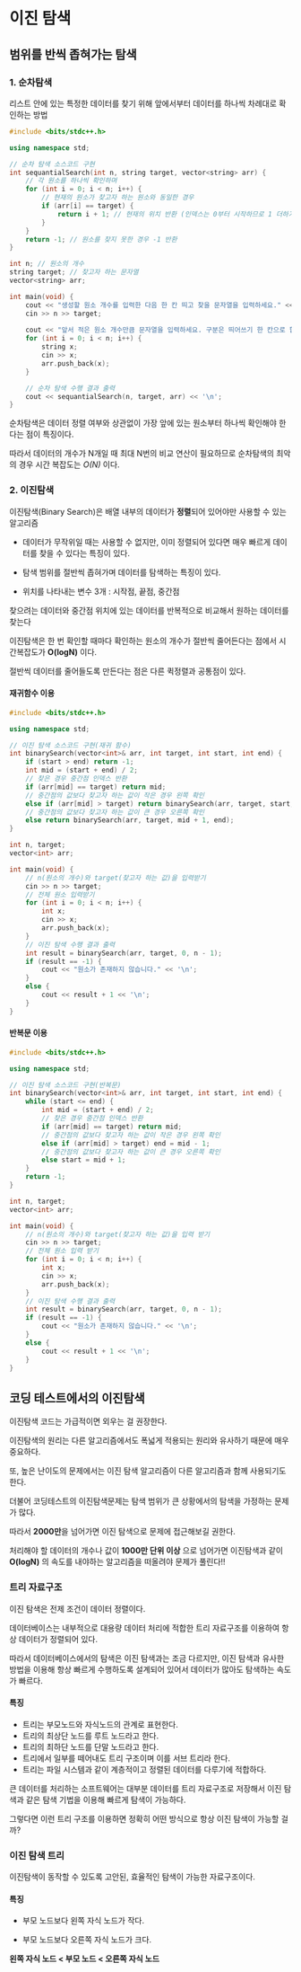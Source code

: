 # 이진 탐색



## 범위를 반씩 좁혀가는 탐색



### 1. 순차탐색



리스트 안에 있는 특정한 데이터를 찾기 위해 앞에서부터 데이터를 하나씩 차례대로 확인하는 방법



```c++
#include <bits/stdc++.h>

using namespace std;

// 순차 탐색 소스코드 구현
int sequantialSearch(int n, string target, vector<string> arr) {
    // 각 원소를 하나씩 확인하며
    for (int i = 0; i < n; i++) {
        // 현재의 원소가 찾고자 하는 원소와 동일한 경우
        if (arr[i] == target) {
            return i + 1; // 현재의 위치 반환 (인덱스는 0부터 시작하므로 1 더하기)
        }
    }
    return -1; // 원소를 찾지 못한 경우 -1 반환
}

int n; // 원소의 개수
string target; // 찾고자 하는 문자열
vector<string> arr;

int main(void) {
    cout << "생성할 원소 개수를 입력한 다음 한 칸 띄고 찾을 문자열을 입력하세요." << '\n';
    cin >> n >> target;
    
    cout << "앞서 적은 원소 개수만큼 문자열을 입력하세요. 구분은 띄어쓰기 한 칸으로 합니다." << '\n';
    for (int i = 0; i < n; i++) {
        string x;
        cin >> x;
        arr.push_back(x);
    }

    // 순차 탐색 수행 결과 출력
    cout << sequantialSearch(n, target, arr) << '\n';
}

```



순차탐색은 데이터 정렬 여부와 상관없이 가장 앞에 있는 원소부터 하나씩 확인해야 한다는 점이 특징이다.

따라서 데이터의 개수가 N개일 때 최대 N번의 비교 연산이 필요하므로 순차탐색의 최악의 경우 시간 복잡도는 *O(N)* 이다.







### 2. 이진탐색



이진탐색(Binary Search)은 배열 내부의 데이터가 **정렬**되어 있어야만 사용할 수 있는 알고리즘



- 데이터가 무작위일 때는 사용할 수 없지만, 이미 정렬되어 있다면 매우 빠르게 데이터를 찾을 수 있다는 특징이 있다.

- 탐색 범위를 절반씩 좁혀가며 데이터를 탐색하는 특징이 있다.
- 위치를 나타내는 변수 3개 : 시작점, 끝점, 중간점



찾으려는 데이터와 중간점 위치에 있는 데이터를 반복적으로 비교해서 원하는 데이터를 찾는다


이진탐색은 한 번 확인할 때마다 확인하는 원소의 개수가 절반씩 줄어든다는 점에서 시간복잡도가 **O(logN)** 이다.


절반씩 데이터를 줄어들도록 만든다는 점은 다른 퀵정렬과 공통점이 있다.



#### 재귀함수 이용

```c++
#include <bits/stdc++.h>

using namespace std;

// 이진 탐색 소스코드 구현(재귀 함수)
int binarySearch(vector<int>& arr, int target, int start, int end) {
    if (start > end) return -1;
    int mid = (start + end) / 2;
    // 찾은 경우 중간점 인덱스 반환
    if (arr[mid] == target) return mid;
    // 중간점의 값보다 찾고자 하는 값이 작은 경우 왼쪽 확인
    else if (arr[mid] > target) return binarySearch(arr, target, start, mid - 1);
    // 중간점의 값보다 찾고자 하는 값이 큰 경우 오른쪽 확인
    else return binarySearch(arr, target, mid + 1, end);
}

int n, target;
vector<int> arr;

int main(void) {
    // n(원소의 개수)와 target(찾고자 하는 값)을 입력받기 
    cin >> n >> target;
    // 전체 원소 입력받기 
    for (int i = 0; i < n; i++) {
        int x;
        cin >> x;
        arr.push_back(x);
    }
    // 이진 탐색 수행 결과 출력 
    int result = binarySearch(arr, target, 0, n - 1);
    if (result == -1) {
        cout << "원소가 존재하지 않습니다." << '\n';
    }
    else {
        cout << result + 1 << '\n';
    }
}
```







#### 반복문 이용

```c++
#include <bits/stdc++.h>

using namespace std;

// 이진 탐색 소스코드 구현(반복문)
int binarySearch(vector<int>& arr, int target, int start, int end) {
    while (start <= end) {
        int mid = (start + end) / 2;
        // 찾은 경우 중간점 인덱스 반환
        if (arr[mid] == target) return mid;
        // 중간점의 값보다 찾고자 하는 값이 작은 경우 왼쪽 확인
        else if (arr[mid] > target) end = mid - 1;
        // 중간점의 값보다 찾고자 하는 값이 큰 경우 오른쪽 확인
        else start = mid + 1; 
    }
    return -1;
}

int n, target;
vector<int> arr;

int main(void) {
    // n(원소의 개수)와 target(찾고자 하는 값)을 입력 받기 
    cin >> n >> target;
    // 전체 원소 입력 받기 
    for (int i = 0; i < n; i++) {
        int x;
        cin >> x;
        arr.push_back(x);
    }
    // 이진 탐색 수행 결과 출력 
    int result = binarySearch(arr, target, 0, n - 1);
    if (result == -1) {
        cout << "원소가 존재하지 않습니다." << '\n';
    }
    else {
        cout << result + 1 << '\n';
    }
}
```






## 코딩 테스트에서의 이진탐색



이진탐색 코드는 가급적이면 외우는 걸 권장한다.



이진탐색의 원리는 다른 알고리즘에서도 폭넓게 적용되는 원리와 유사하기 때문에 매우 중요하다.

또, 높은 난이도의 문제에서는 이진 탐색 알고리즘이 다른 알고리즘과 함께 사용되기도 한다.



더불어 코딩테스트의 이진탐색문제는 탐색 범위가 큰 상황에서의 탐색을 가정하는 문제가 많다.

따라서 **2000만**을 넘어가면 이진 탐색으로 문제에 접근해보길 권한다.

처리해야 할 데이터의 개수나 값이 **1000만 단위 이상** 으로 넘어가면 이진탐색과 같이 **O(logN)** 의 속도를 내야하는 알고리즘을 떠올려야 문제가 풀린다!!





### 트리 자료구조



이진 탐색은 전제 조건이 데이터 정렬이다.

데이터베이스는 내부적으로 대용량 데이터 처리에 적합한 트리 자료구조를 이용하여 항상 데이터가 정렬되어 있다.

따라서 데이터베이스에서의 탐색은 이진 탐색과는 조금 다르지만, 이진 탐색과 유사한 방법을 이용해 항상 빠르게 수행하도록 설계되어 있어서 데이터가 많아도 탐색하는 속도가 빠르다.



#### 특징

- 트리는 부모노드와 자식노드의 관계로 표현한다.
- 트리의 최상단 노드를 루트 노드라고 한다.
- 트리의 최하단 노드를 단말 노드라고 한다.
- 트리에서 일부를 떼어내도 트리 구조이며 이를 서브 트리라 한다.
- 트리는 파일 시스템과 같이 계층적이고 정렬된 데이터를 다루기에 적합하다.



큰 데이터를 처리하는 소프트웨어는 대부분 데이터를 트리 자료구조로 저장해서 이진 탐색과 같은 탐색 기법을 이용해 빠르게 탐색이 가능하다.

그렇다면 이런 트리 구조를 이용하면 정확히 어떤 방식으로 항상 이진 탐색이 가능할 걸까?







### 이진 탐색 트리



이진탐색이 동작할 수 있도록 고안된, 효율적인 탐색이 가능한 자료구조이다.



#### 특징

- 부모 노드보다 왼쪽 자식 노드가 작다.

- 부모 노드보다 오른쪽 자식 노드가 크다.

  

**왼쪽 자식 노드 < 부모 노드 < 오른쪽 자식 노드**











